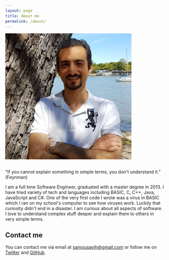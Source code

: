 ```yaml
---
layout: page
title: About me
permalink: /about/
---
```


<div>
    <img style="height: 400px" align="center" src="/images/profile.jpg" />
</div>


<br>

"If you cannot explain something in simple terms, you don't understand it."(Feynman)

I am a full time Software Engineer, graduated with a master degree in 2013. I have tried variety of tech and languages including BASIC, C, C++, Java, JavaScript and C#. One of the very first code I wrote was a virus in BASIC which I ran on my school's computer to see how viruses work. Luckily that curiosity didn't end in a disaster.
I am curious about all aspects of software. I love to understand complex stuff deeper and explain them to others in very simple terms.


## Contact me

You can contact me via email at [samousavih@gmail.com](mailto:samousavih@gmail.com) or follow me on [Twitter](https://twitter.com/amin_mousavih) and [GitHub](https://github.com/samousavih).
